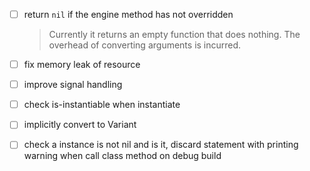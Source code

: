 * [ ] return `nil` if the engine method has not overridden

  > Currently it returns an empty function that does nothing. The overhead of converting arguments is incurred.

* [ ] fix memory leak of resource
* [ ] improve signal handling
* [ ] check is-instantiable when instantiate
* [ ] implicitly convert to Variant
* [ ] check a instance is not nil and is it, discard statement with printing warning when call class method on debug build